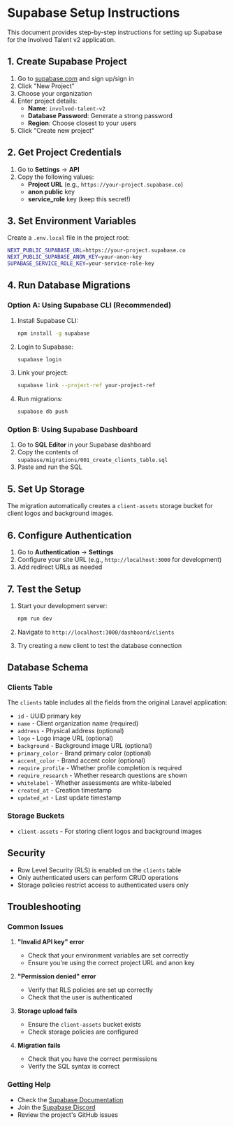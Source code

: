 # Supabase Setup Instructions

This document provides step-by-step instructions for setting up Supabase for the Involved Talent v2 application.

## 1. Create Supabase Project

1. Go to [supabase.com](https://supabase.com) and sign up/sign in
2. Click "New Project"
3. Choose your organization
4. Enter project details:
   - **Name**: `involved-talent-v2`
   - **Database Password**: Generate a strong password
   - **Region**: Choose closest to your users
5. Click "Create new project"

## 2. Get Project Credentials

1. Go to **Settings** → **API**
2. Copy the following values:
   - **Project URL** (e.g., `https://your-project.supabase.co`)
   - **anon public** key
   - **service_role** key (keep this secret!)

## 3. Set Environment Variables

Create a `.env.local` file in the project root:

```bash
NEXT_PUBLIC_SUPABASE_URL=https://your-project.supabase.co
NEXT_PUBLIC_SUPABASE_ANON_KEY=your-anon-key
SUPABASE_SERVICE_ROLE_KEY=your-service-role-key
```

## 4. Run Database Migrations

### Option A: Using Supabase CLI (Recommended)

1. Install Supabase CLI:
   ```bash
   npm install -g supabase
   ```

2. Login to Supabase:
   ```bash
   supabase login
   ```

3. Link your project:
   ```bash
   supabase link --project-ref your-project-ref
   ```

4. Run migrations:
   ```bash
   supabase db push
   ```

### Option B: Using Supabase Dashboard

1. Go to **SQL Editor** in your Supabase dashboard
2. Copy the contents of `supabase/migrations/001_create_clients_table.sql`
3. Paste and run the SQL

## 5. Set Up Storage

The migration automatically creates a `client-assets` storage bucket for client logos and background images.

## 6. Configure Authentication

1. Go to **Authentication** → **Settings**
2. Configure your site URL (e.g., `http://localhost:3000` for development)
3. Add redirect URLs as needed

## 7. Test the Setup

1. Start your development server:
   ```bash
   npm run dev
   ```

2. Navigate to `http://localhost:3000/dashboard/clients`
3. Try creating a new client to test the database connection

## Database Schema

### Clients Table

The `clients` table includes all the fields from the original Laravel application:

- `id` - UUID primary key
- `name` - Client organization name (required)
- `address` - Physical address (optional)
- `logo` - Logo image URL (optional)
- `background` - Background image URL (optional)
- `primary_color` - Brand primary color (optional)
- `accent_color` - Brand accent color (optional)
- `require_profile` - Whether profile completion is required
- `require_research` - Whether research questions are shown
- `whitelabel` - Whether assessments are white-labeled
- `created_at` - Creation timestamp
- `updated_at` - Last update timestamp

### Storage Buckets

- `client-assets` - For storing client logos and background images

## Security

- Row Level Security (RLS) is enabled on the `clients` table
- Only authenticated users can perform CRUD operations
- Storage policies restrict access to authenticated users only

## Troubleshooting

### Common Issues

1. **"Invalid API key" error**
   - Check that your environment variables are set correctly
   - Ensure you're using the correct project URL and anon key

2. **"Permission denied" error**
   - Verify that RLS policies are set up correctly
   - Check that the user is authenticated

3. **Storage upload fails**
   - Ensure the `client-assets` bucket exists
   - Check storage policies are configured

4. **Migration fails**
   - Check that you have the correct permissions
   - Verify the SQL syntax is correct

### Getting Help

- Check the [Supabase Documentation](https://supabase.com/docs)
- Join the [Supabase Discord](https://discord.supabase.com)
- Review the project's GitHub issues
